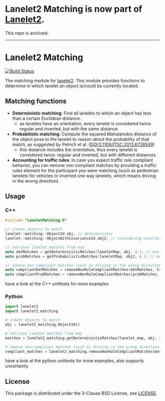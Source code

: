 # Lanelet2 Matching is now part of [Lanelet2](https://github.com/fzi-forschungszentrum-informatik/Lanelet2).

This repo is archived.

---

# Lanelet2 Matching

[![Build Status](https://api.travis-ci.org/coincar-sim/lanelet2_matching.svg)](https://travis-ci.org/coincar-sim/lanelet2_matching)

The matching module for [lanelet2](https://github.com/fzi-forschungszentrum-informatik/Lanelet2). This module provides functions to determine in which lanelet an object is/could be currently located.

## Matching functions

* **Deterministic matching**: Find all lanelets to which an object has less than a certain Euclidean distance.
  * as lanelets have an orientation, every lanelet is considered twice: regular and inverted, but with the same distance
* **Probabilistic matching**: Compute the squared Mahalanobis distance of the object pose to the lanelet to reason about the probability of that match, as suggested by Petrich et al. ([DOI:0.1109/ITSC.2013.6728549](https://doi.org/10.1109/ITSC.2013.6728549))
  * this distance includes the orientation, thus every lanelet is considered twice: regular and inverted, but with different distances
* **Accounting for traffic rules**: In case you expect traffic rule compliant behavior, you can remove non compliant matches by providing a traffic rules element for the participant you were matching (such as pedestrian lanelets for vehicles or inverted one way lanelets, which means driving in the wrong direction).

## Usage

### C++

```cpp
#include "LaneletMatching.h"

// create objects to match
lanelet::matching::Object2d obj; // deterministic
lanelet::matching::ObjectWithCovariance2d obj2; // considering uncertainty

// retrieve lanelet matches from map
auto detMatches = getDeterministicMatches(laneletMap, obj, 4.); // max distance = 4m
auto probMatches = getProbabilisticMatches(laneletMap, obj2, 4.); // max distance = 4m

// remove non-compliant matches (such as driving in the wrong direction)
auto compliantDetMatches = removeNonRuleCompliantMatches(detMatches, trafficRulesPtr);
auto compliantProbMatches = removeNonRuleCompliantMatches(probMatches, trafficRulesPtr);
```

have a look at the C++ unittests for more examples

### Python

```python
import lanelet2
import lanelet2_matching

# create objects to match
obj = lanelet2_matching.Object2d()

# retrieve lanelet matches from map
matches = lanelet2_matching.getDeterministicMatches(lanelet_map, obj, 4.)  # max distance = 4m

# remove non-compliant matches (such as driving in the wrong direction)
compliant_matches = lanelet2_matching.removeNonRuleCompliantMatches(matches, traffic_rules)

```

have a look at the python unittests for more examples, also supports uncertainty


## License
This package is distributed under the 3-Clause BSD License, see [LICENSE](LICENSE).
